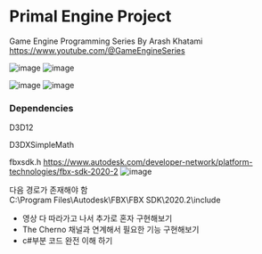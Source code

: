 # Primal Engine Project
Game Engine Programming Series By Arash Khatami   
https://www.youtube.com/@GameEngineSeries

![image](https://github.com/Seokwon-Park/GameEngine/assets/22045739/559394bd-2e19-4440-a44c-70294035e0ae)
![image](https://github.com/Seokwon-Park/GameEngine/assets/22045739/fb9a926c-34b5-44a4-9b02-ec4c06aa1bfe)

![image](https://github.com/Seokwon-Park/GameEngine/assets/22045739/b63fefce-766f-4947-b313-589bf949d371)
![image](https://github.com/Seokwon-Park/GameEngine/assets/22045739/6437780c-b6cf-427e-9300-cbf0030a88c7)

### Dependencies

D3D12

D3DXSimpleMath

fbxsdk.h
https://www.autodesk.com/developer-network/platform-technologies/fbx-sdk-2020-2
![image](https://github.com/Seokwon-Park/GameEngine/assets/22045739/af51d162-e7af-499a-913d-e012189fb16d)

다음 경로가 존재해야 함   
C:\Program Files\Autodesk\FBX\FBX SDK\2020.2\include

+ 영상 다 따라가고 나서 추가로 혼자 구현해보기
+ The Cherno 채널과 연계해서 필요한 기능 구현해보기
+ c#부분 코드 완전 이해 하기
